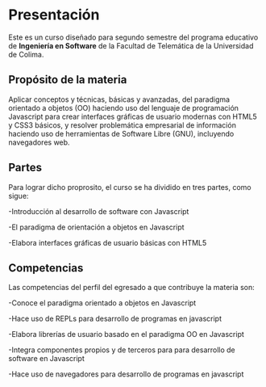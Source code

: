 # Presentación

Este es un curso diseñado para segundo semestre del programa educativo de **Ingeniería en Software**  de la Facultad de Telemática
de la Universidad de Colima.

## Propósito de la materia

Aplicar  conceptos y técnicas, básicas y avanzadas, del paradigma orientado a objetos  (OO) haciendo uso del lenguaje de programación Javascript para crear interfaces gráficas de usuario modernas con HTML5 y CSS3 básicos, y resolver problemática empresarial de información haciendo uso de herramientas de Software Libre (GNU), incluyendo navegadores web.

## Partes
Para lograr dicho proprosito, el curso se ha dividido en tres partes, como sigue:

-Introducción al desarrollo de software con Javascript	

-El paradigma de orientación a objetos en Javascript	

-Elabora interfaces gráficas de usuario básicas con HTML5

## Competencias
Las competencias del perfil del egresado a que contribuye la materia son:

-Conoce el paradigma orientado a objetos en Javascript

-Hace uso de REPLs para desarrollo de programas en javascript

-Elabora librerías de usuario basado en el paradigma OO en Javascript

-Integra componentes propios y  de terceros para para desarrollo de software en Javascript

-Hace uso de navegadores para desarrollo de programas en javascript


